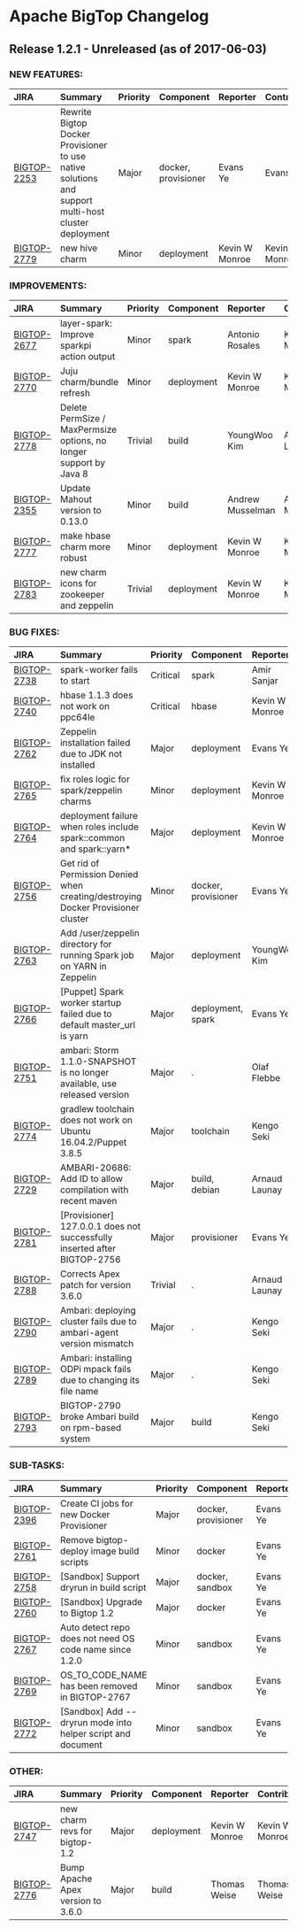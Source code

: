 
<!---
# Licensed to the Apache Software Foundation (ASF) under one
# or more contributor license agreements.  See the NOTICE file
# distributed with this work for additional information
# regarding copyright ownership.  The ASF licenses this file
# to you under the Apache License, Version 2.0 (the
# "License"); you may not use this file except in compliance
# with the License.  You may obtain a copy of the License at
#
#     http://www.apache.org/licenses/LICENSE-2.0
#
# Unless required by applicable law or agreed to in writing, software
# distributed under the License is distributed on an "AS IS" BASIS,
# WITHOUT WARRANTIES OR CONDITIONS OF ANY KIND, either express or implied.
# See the License for the specific language governing permissions and
# limitations under the License.
-->
# Apache BigTop Changelog

## Release 1.2.1 - Unreleased (as of 2017-06-03)



### NEW FEATURES:

| JIRA | Summary | Priority | Component | Reporter | Contributor |
|:---- |:---- | :--- |:---- |:---- |:---- |
| [BIGTOP-2253](https://issues.apache.org/jira/browse/BIGTOP-2253) | Rewrite Bigtop Docker Provisioner to use native solutions and support multi-host cluster deployment |  Major | docker, provisioner | Evans Ye | Evans Ye |
| [BIGTOP-2779](https://issues.apache.org/jira/browse/BIGTOP-2779) | new hive charm |  Minor | deployment | Kevin W Monroe | Kevin W Monroe |


### IMPROVEMENTS:

| JIRA | Summary | Priority | Component | Reporter | Contributor |
|:---- |:---- | :--- |:---- |:---- |:---- |
| [BIGTOP-2677](https://issues.apache.org/jira/browse/BIGTOP-2677) | layer-spark: Improve sparkpi action output |  Minor | spark | Antonio Rosales | Kevin W Monroe |
| [BIGTOP-2770](https://issues.apache.org/jira/browse/BIGTOP-2770) | Juju charm/bundle refresh |  Minor | deployment | Kevin W Monroe | Kevin W Monroe |
| [BIGTOP-2778](https://issues.apache.org/jira/browse/BIGTOP-2778) | Delete PermSize / MaxPermsize options, no longer support by Java 8 |  Trivial | build | YoungWoo Kim | Arnaud Launay |
| [BIGTOP-2355](https://issues.apache.org/jira/browse/BIGTOP-2355) | Update Mahout version to 0.13.0 |  Minor | build | Andrew Musselman | Andrew Musselman |
| [BIGTOP-2777](https://issues.apache.org/jira/browse/BIGTOP-2777) | make hbase charm more robust |  Minor | deployment | Kevin W Monroe | Kevin W Monroe |
| [BIGTOP-2783](https://issues.apache.org/jira/browse/BIGTOP-2783) | new charm icons for zookeeper and zeppelin |  Trivial | deployment | Kevin W Monroe | Kevin W Monroe |


### BUG FIXES:

| JIRA | Summary | Priority | Component | Reporter | Contributor |
|:---- |:---- | :--- |:---- |:---- |:---- |
| [BIGTOP-2738](https://issues.apache.org/jira/browse/BIGTOP-2738) | spark-worker fails to start |  Critical | spark | Amir Sanjar | Amir Sanjar |
| [BIGTOP-2740](https://issues.apache.org/jira/browse/BIGTOP-2740) | hbase 1.1.3 does not work on ppc64le |  Critical | hbase | Kevin W Monroe | Kevin W Monroe |
| [BIGTOP-2762](https://issues.apache.org/jira/browse/BIGTOP-2762) | Zeppelin installation failed due to JDK not installed |  Major | deployment | Evans Ye | Evans Ye |
| [BIGTOP-2765](https://issues.apache.org/jira/browse/BIGTOP-2765) | fix roles logic for spark/zeppelin charms |  Minor | deployment | Kevin W Monroe | Kevin W Monroe |
| [BIGTOP-2764](https://issues.apache.org/jira/browse/BIGTOP-2764) | deployment failure when roles include spark::common and spark::yarn\* |  Major | deployment | Kevin W Monroe | Kevin W Monroe |
| [BIGTOP-2756](https://issues.apache.org/jira/browse/BIGTOP-2756) | Get rid of Permission Denied when creating/destroying Docker Provisioner cluster |  Minor | docker, provisioner | Evans Ye | Evans Ye |
| [BIGTOP-2763](https://issues.apache.org/jira/browse/BIGTOP-2763) | Add /user/zeppelin directory for running Spark job on YARN in Zeppelin |  Major | deployment | YoungWoo Kim | YoungWoo Kim |
| [BIGTOP-2766](https://issues.apache.org/jira/browse/BIGTOP-2766) | [Puppet] Spark worker startup failed due to default master\_url is yarn |  Major | deployment, spark | Evans Ye | Evans Ye |
| [BIGTOP-2751](https://issues.apache.org/jira/browse/BIGTOP-2751) | ambari: Storm 1.1.0-SNAPSHOT is no longer available, use released version |  Major | . | Olaf Flebbe | Olaf Flebbe |
| [BIGTOP-2774](https://issues.apache.org/jira/browse/BIGTOP-2774) | gradlew toolchain does not work on Ubuntu 16.04.2/Puppet 3.8.5 |  Major | toolchain | Kengo Seki | Kengo Seki |
| [BIGTOP-2729](https://issues.apache.org/jira/browse/BIGTOP-2729) | AMBARI-20686: Add ID to allow compilation with recent maven |  Major | build, debian | Arnaud Launay | Arnaud Launay |
| [BIGTOP-2781](https://issues.apache.org/jira/browse/BIGTOP-2781) | [Provisioner] 127.0.0.1 does not successfully inserted after BIGTOP-2756 |  Major | provisioner | Evans Ye | Evans Ye |
| [BIGTOP-2788](https://issues.apache.org/jira/browse/BIGTOP-2788) | Corrects Apex patch for version 3.6.0 |  Trivial | . | Arnaud Launay | Arnaud Launay |
| [BIGTOP-2790](https://issues.apache.org/jira/browse/BIGTOP-2790) | Ambari: deploying cluster fails due to ambari-agent version mismatch |  Major | . | Kengo Seki | Kengo Seki |
| [BIGTOP-2789](https://issues.apache.org/jira/browse/BIGTOP-2789) | Ambari: installing ODPi mpack fails due to changing its file name |  Major | . | Kengo Seki | Kengo Seki |
| [BIGTOP-2793](https://issues.apache.org/jira/browse/BIGTOP-2793) | BIGTOP-2790 broke Ambari build on rpm-based system |  Major | build | Kengo Seki | Kengo Seki |


### SUB-TASKS:

| JIRA | Summary | Priority | Component | Reporter | Contributor |
|:---- |:---- | :--- |:---- |:---- |:---- |
| [BIGTOP-2396](https://issues.apache.org/jira/browse/BIGTOP-2396) | Create CI jobs for new Docker Provisioner |  Major | docker, provisioner | Evans Ye | Evans Ye |
| [BIGTOP-2761](https://issues.apache.org/jira/browse/BIGTOP-2761) | Remove bigtop-deploy image build scripts |  Minor | docker | Evans Ye | Evans Ye |
| [BIGTOP-2758](https://issues.apache.org/jira/browse/BIGTOP-2758) | [Sandbox] Support dryrun in build script |  Major | docker, sandbox | Evans Ye | Evans Ye |
| [BIGTOP-2760](https://issues.apache.org/jira/browse/BIGTOP-2760) | [Sandbox] Upgrade to Bigtop 1.2 |  Major | docker | Evans Ye | Evans Ye |
| [BIGTOP-2767](https://issues.apache.org/jira/browse/BIGTOP-2767) | Auto detect repo does not need OS code name since 1.2.0 |  Minor | sandbox | Evans Ye | Evans Ye |
| [BIGTOP-2769](https://issues.apache.org/jira/browse/BIGTOP-2769) | OS\_TO\_CODE\_NAME has been removed in BIGTOP-2767 |  Minor | sandbox | Evans Ye | Evans Ye |
| [BIGTOP-2772](https://issues.apache.org/jira/browse/BIGTOP-2772) | [Sandbox] Add --dryrun mode into helper script and document |  Minor | sandbox | Evans Ye | Evans Ye |


### OTHER:

| JIRA | Summary | Priority | Component | Reporter | Contributor |
|:---- |:---- | :--- |:---- |:---- |:---- |
| [BIGTOP-2747](https://issues.apache.org/jira/browse/BIGTOP-2747) | new charm revs for bigtop-1.2 |  Major | deployment | Kevin W Monroe | Kevin W Monroe |
| [BIGTOP-2776](https://issues.apache.org/jira/browse/BIGTOP-2776) | Bump Apache Apex version to 3.6.0 |  Major | build | Thomas Weise | Thomas Weise |


